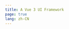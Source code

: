 ```yaml
---
title: A Vue 3 UI Framework
page: true
lang: zh-CN
---
```


<ClientOnly>
  <bl-homepage />
</ClientOnly>
